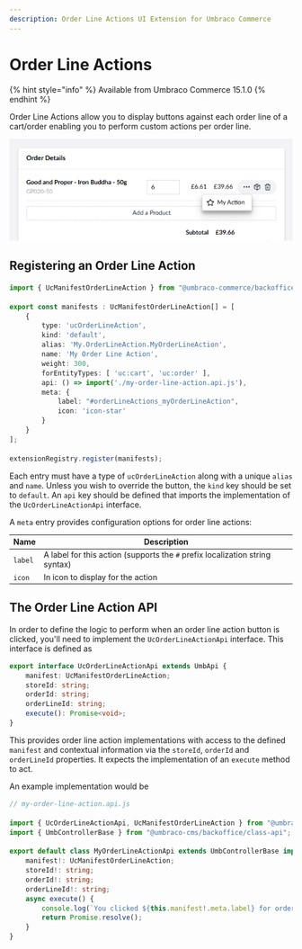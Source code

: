 ```yaml
---
description: Order Line Actions UI Extension for Umbraco Commerce
---
```


# Order Line Actions

{% hint style="info" %}
Available from Umbraco Commerce 15.1.0
{% endhint %}

Order Line Actions allow you to display buttons against each order line of a cart/order enabling you to perform custom actions per order line.


![Custom Order Line Action](../../media/v14/order-line-action.png)

## Registering an Order Line Action

```typescript
import { UcManifestOrderLineAction } from "@umbraco-commerce/backoffice";

export const manifests : UcManifestOrderLineAction[] = [
    {
        type: 'ucOrderLineAction',
        kind: 'default',
        alias: 'My.OrderLineAction.MyOrderLineAction',
        name: 'My Order Line Action',
        weight: 300,
        forEntityTypes: [ 'uc:cart', 'uc:order' ],
        api: () => import('./my-order-line-action.api.js'),
        meta: {
            label: "#orderLineActions_myOrderLineAction",
            icon: 'icon-star'
        }
    }
];

extensionRegistry.register(manifests);
```

Each entry must have a type of `ucOrderLineAction` along with a unique `alias` and `name`. Unless you wish to override the button, the `kind` key should be set to `default`. An `api` key should be defined that imports the implementation of the `UcOrderLineActionApi` interface.

A `meta` entry provides configuration options for order line actions:

| Name | Description |  
| -- | -- |
| `label` | A label for this action (supports the `#` prefix localization string syntax) |
| `icon` | In icon to display for the action |

## The Order Line Action API

In order to define the logic to perform when an order line action button is clicked, you'll need to implement the `UcOrderLineActionApi` interface. This interface is defined as

```typescript
export interface UcOrderLineActionApi extends UmbApi {
    manifest: UcManifestOrderLineAction;
    storeId: string;
    orderId: string;
    orderLineId: string;
    execute(): Promise<void>;
}
```

This provides order line action implementations with access to the defined `manifest` and contextual information via the `storeId`, `orderId` and `orderLineId` properties. It expects the implementation of an `execute` method to act.


An example implementation would be

```typescript
// my-order-line-action.api.js

import { UcOrderLineActionApi, UcManifestOrderLineAction } from "@umbraco-commerce/backoffice";
import { UmbControllerBase } from "@umbraco-cms/backoffice/class-api";

export default class MyOrderLineActionApi extends UmbControllerBase implements UcOrderLineActionApi {
    manifest!: UcManifestOrderLineAction;
    storeId!: string;
    orderId!: string;
    orderLineId!: string;
    async execute() {
        console.log(`You clicked ${this.manifest!.meta.label} for order line ${this.orderLineId}`);
        return Promise.resolve();
    }
}
```